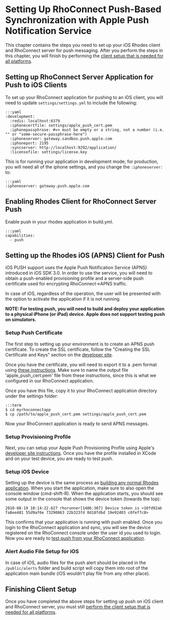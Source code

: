Setting Up RhoConnect Push-Based Synchronization with Apple Push Notification Service
===

This chapter contains the steps you need to set up your iOS Rhodes client and RhoConnect server for push messaging. After you perform the steps in this chapter, you will finish by performing the [client setup that is needed for all platforms](push-client-setup).

## Setting up RhoConnect Server Application for Push to iOS Clients

To set up your RhoConnect application for pushing to an iOS client, you will need to update `settings/settings.yml` to include the following:

	:::yaml
	:development:
	  :redis: localhost:6379
	  :iphonecertfile: settings/apple_push_cert.pem
	  :iphonepassphrase: #=> must be empty or a string, not a number (i.e. "" or "some-secure-passphrase-here")
	  :iphoneserver: gateway.sandbox.push.apple.com
	  :iphoneport: 2195
	  :syncserver: http://localhost:9292/application/
	  :licensefile: settings/license.key

This is for running your application in development mode; for production, you will need all of the iphone settings, and you change the `:iphoneserver:` to:

	:::yaml
  	:iphoneserver: gateway.push.apple.com

## Enabling Rhodes Client for RhoConnect Server Push

Enable push in your rhodes application in build.yml.

	:::yaml
	capabilities:
	  - push

## Setting up the Rhodes iOS (APNS) Client for Push

iOS PUSH support uses the Apple Push Notification Service (APNS) introduced in iOS SDK 3.0.  In order to use the service, you will need to obtain a push-enabled provisioning profile and a server-side push certificate used for encrypting RhoConnect->APNS traffic.

In case of iOS, regardless of the operation, the user will be presented with the option to activate the application if it is not running.

**NOTE: For testing push, you will need to build and deploy your application to a physical iPhone (or iPad) device. Apple does not support testing push on simulators.**

### Setup Push Certificate
The first step to setting up your environment is to create an APNS push certificate. To create the SSL certificate, follow the "Creating the SSL Certificate and Keys" section on the
[developer site](https://developer.apple.com/library/ios/#documentation/NetworkingInternet/Conceptual/RemoteNotificationsPG/Chapters/ProvisioningDevelopment.html#//apple_ref/doc/uid/TP40008194-CH104-SW1).

Once you have the certificate, you will need to export it to a .pem format using [these instructions](https://developer.apple.com/library/ios/#documentation/NetworkingInternet/Conceptual/RemoteNotificationsPG/Chapters/ProvisioningDevelopment.html#//apple_ref/doc/uid/TP40008194-CH104-SW6). Make sure to name the output file 'apple_push_cert.pem' file from these instructions, since this is what we configured in our RhoConnect application.

Once you have this file, copy it to your RhoConnect application directory under the settings folder:

	:::term
	$ cd myrhoconnectapp
	$ cp /path/to/apple_push_cert.pem settings/apple_push_cert.pem

Now your RhoConnect application is ready to send APNS messages.

### Setup Provisioning Profile
Next, you can setup your Apple Push Provisioning Profile using Apple's [developer site instructions](https://developer.apple.com/library/ios/#documentation/NetworkingInternet/Conceptual/RemoteNotificationsPG/Chapters/ProvisioningDevelopment.html#//apple_ref/doc/uid/TP40008194-CH104-SW6). Once you have the profile installed in XCode and on your test device, you are ready to test push.

### Setup iOS Device
Setting up the device is the same process as [building any normal Rhodes application](build#building-a-rhodes-application-for-iphoneipad). When you start the application, make sure to also open the console window (cmd-shift-R). When the application starts, you should see some output in the console that shows the device token (towards the top):

	2010-08-19 10:14:22.627 rhorunner[1486:307] Device token is <10fd92ab fa8ee481 55d9af6e 73290863 22b323fd 0d18fdbd 19e92d03 c0fef7c8>

This confirms that your application is running with push enabled. Once you login to the RhoConnect application and sync, you will see the device registered on the RhoConnect console under the user id you used to login. Now you are ready to [test push from your RhoConnect application](push-server-setup#testing-push-in-the-rhoconnect-web-console).

### Alert Audio File Setup for iOS
In case of iOS, audio files for the push alert should be placed in the `/public/alerts` folder and build script will copy them into root of the application main bundle (iOS wouldn't play file from any other place).

## Finishing Client Setup

Once you have completed the above steps for setting up push on iOS client and RhoConnect server, you must still [perform the client setup that is needed for all platforms](push-client-setup).